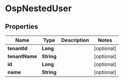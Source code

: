 # OspNestedUser

## Properties
Name | Type | Description | Notes
------------ | ------------- | ------------- | -------------
**tenantId** | **Long** |  |  [optional]
**tenantName** | **String** |  |  [optional]
**id** | **Long** |  |  [optional]
**name** | **String** |  |  [optional]

